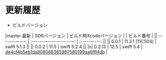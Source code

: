 # 更新履歴

- ビルドバージョン

|master 最新 | SDKバージョン | ビルド時Xcodeバージョン |  | ビルド番号 |
|| :-----------: | :---------------------: | :----------: ||
||     0.0.1     |     11.3.1 (11C504)     | swift 5.1.3  ||
||     0.0.2     |          11.5           | swift 5.2.4  ||
|o| 0.2.13 | 12.5 | swift 5.4 | [de4cf4b5eb1da806068365987580199aa6fff4db](https://github.com/pedalnote-inc/Forista-Core-iOS-Framework/tree/de4cf4b5eb1da806068365987580199aa6fff4db) |

